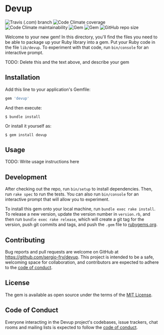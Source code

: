 # Devup

![Travis (.com) branch](https://img.shields.io/travis/com/sergio-fry/devup/master)
![Code Climate coverage](https://img.shields.io/codeclimate/coverage/sergio-fry/devup)
![Code Climate maintainability](https://img.shields.io/codeclimate/maintainability/sergio-fry/devup)
![Gem](https://img.shields.io/gem/v/devup)
![Gem](https://img.shields.io/gem/dt/devup)
![GitHub repo size](https://img.shields.io/github/repo-size/sergio-fry/devup)

Welcome to your new gem! In this directory, you'll find the files you need to be able to package up your Ruby library into a gem. Put your Ruby code in the file `lib/devup`. To experiment with that code, run `bin/console` for an interactive prompt.

TODO: Delete this and the text above, and describe your gem

## Installation

Add this line to your application's Gemfile:

```ruby
gem 'devup'
```

And then execute:

    $ bundle install

Or install it yourself as:

    $ gem install devup

## Usage

TODO: Write usage instructions here

## Development

After checking out the repo, run `bin/setup` to install dependencies. Then, run `rake spec` to run the tests. You can also run `bin/console` for an interactive prompt that will allow you to experiment.

To install this gem onto your local machine, run `bundle exec rake install`. To release a new version, update the version number in `version.rb`, and then run `bundle exec rake release`, which will create a git tag for the version, push git commits and tags, and push the `.gem` file to [rubygems.org](https://rubygems.org).

## Contributing

Bug reports and pull requests are welcome on GitHub at https://github.com/sergio-fry/devup. This project is intended to be a safe, welcoming space for collaboration, and contributors are expected to adhere to the [code of conduct](https://github.com/sergio-fry/devup/blob/master/CODE_OF_CONDUCT.md).


## License

The gem is available as open source under the terms of the [MIT License](https://opensource.org/licenses/MIT).

## Code of Conduct

Everyone interacting in the Devup project's codebases, issue trackers, chat rooms and mailing lists is expected to follow the [code of conduct](https://github.com/sergio-fry/devup/blob/master/CODE_OF_CONDUCT.md).
